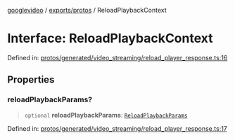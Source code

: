 [googlevideo](../../../README.md) / [exports/protos](../README.md) / ReloadPlaybackContext

# Interface: ReloadPlaybackContext

Defined in: [protos/generated/video\_streaming/reload\_player\_response.ts:16](https://github.com/LuanRT/googlevideo/blob/d9eb9db82e3516a9a277a77a3d25342e9c5bf127/protos/generated/video_streaming/reload_player_response.ts#L16)

## Properties

### reloadPlaybackParams?

> `optional` **reloadPlaybackParams**: [`ReloadPlaybackParams`](ReloadPlaybackParams.md)

Defined in: [protos/generated/video\_streaming/reload\_player\_response.ts:17](https://github.com/LuanRT/googlevideo/blob/d9eb9db82e3516a9a277a77a3d25342e9c5bf127/protos/generated/video_streaming/reload_player_response.ts#L17)
